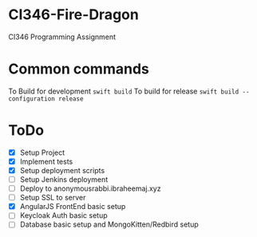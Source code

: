# CI346-Fire-Dragon
CI346 Programming Assignment

# Common commands
To Build for development
`swift build`
To build for release
`swift build --configuration release`

# ToDo
- [x] Setup Project
- [x] Implement tests
- [x] Setup deployment scripts
- [ ] Setup Jenkins deployment
- [ ] Deploy to anonymousrabbi.ibraheemaj.xyz
- [ ] Setup SSL to server
- [x] AngularJS FrontEnd basic setup
- [ ] Keycloak Auth basic setup
- [ ] Database basic setup and MongoKitten/Redbird setup
